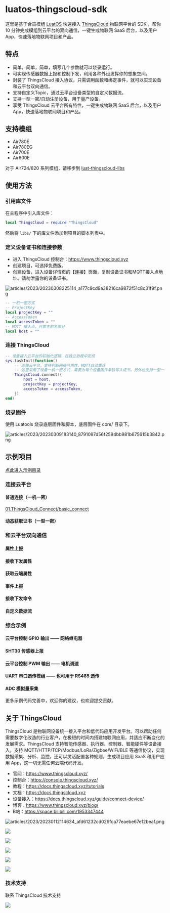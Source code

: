 # luatos-thingscloud-sdk

这里是基于合宙模组 [LuatOS](https://wiki.luatos.com/) 快速接入 [ThingsCloud](https://www.thingscloud.xyz) 物联网平台的 SDK ，帮你 10 分钟完成模组到云平台的双向通信，一键生成物联网 SaaS 后台，以及用户 App，快速落地物联网项目和产品。

## 特点

- 简单，简单，简单，填写几个参数就可以烧录运行。
- 可实现传感器数据上报和控制下发，利用各种外设发挥你的想象空间。
- 封装了 ThingsCloud 接入协议，只需调用函数和绑定事件，就可以实现设备和云平台双向通信。
- 支持自定义Topic，通过云平台设备类型的自定义数据流。
- 支持一型一密/自动注册设备，用于量产设备。
- 享受 ThingsCloud 云平台所有特性，一键生成物联网 SaaS 后台，以及用户 App，快速落地物联网项目和产品。

## 支持模组

- Air780E
- Air780EG
- Air700E
- Air600E

对于 Air724/820 系列模组，请移步到 [luat-thingscloud-libs](https://github.com/IoT-ThingsCloud/luat-thingscloud-libs)

## 使用方法

### 引用库文件

在主程序中引入库文件：

```lua
local ThingsCloud = require "ThingsCloud"
```

然后将 `libs/` 下的库文件添加到项目的脚本列表中。


### 定义设备证书和连接参数

- 进入 ThingsCloud 控制台：https://www.thingscloud.xyz
- 创建项目，可选择免费版。
- 创建设备，进入设备详情页的【连接】页面，复制设备证书和MQTT接入点地址。请勿泄露你的设备证书。

![articles/2023/20230308225114_a177c9cd9a38216ca9872f51c8c31f9f.png](https://img-1300291923.cos.ap-beijing.myqcloud.com/articles/2023/20230308225114_a177c9cd9a38216ca9872f51c8c31f9f.png)

```lua
-- 一机一密方式
-- ProjectKey
local projectKey = ""
-- AccessToken
local accessToken = ""
-- MQTT 接入点，只需主机名部分
local host = ""
```

### 连接 ThingsCloud

```lua
-- 设备接入云平台的初始化逻辑，在独立协程中完成
sys.taskInit(function()
    -- 连接云平台，支持判断网络可用性、MQTT自动重连
    -- 这里采用了设备一机一密方式，需要为每个设备固件单独写入证书。另外也支持一型一密，相同设备类型下的所有设备使用相同固件。
    ThingsCloud.connect({
        host = host,
        projectKey = projectKey,
        accessToken = accessToken,
    })
end)
```

### 烧录固件

使用 Luatools 烧录底层固件和脚本，底层固件在 core/ 目录下。

![articles/2023/20230309183140_8791097d56f2594bb981b675615b3842.png](https://img-1300291923.cos.ap-beijing.myqcloud.com/articles/2023/20230309183140_8791097d56f2594bb981b675615b3842.png)


## 示例项目

[点此进入示例目录](https://github.com/IoT-ThingsCloud/luatos-thingscloud-sdk/tree/main/examples)


### 连接云平台

#### 普通连接（一机一密）

[01.ThingsCloud_Connect/basic_connect](tree/main/examples/01.ThingsCloud_Connect/basic_connect)

#### 动态获取证书（一型一密）

### 和云平台双向通信

#### 属性上报

#### 接收下发属性

#### 获取云端属性

#### 事件上报

#### 接收下发命令

#### 自定义数据流

### 综合示例

#### 云平台控制 GPIO 输出 —— 网络继电器


#### SHT30 传感器上报


#### 云平台控制 PWM 输出 —— 电机调速


#### UART 串口透传模组 —— 也可用于 RS485 透传


#### ADC 模拟量采集


更多示例代码完善中，欢迎你的建议，也欢迎提交贡献。



## 关于 ThingsCloud

ThingsCloud 是物联网设备统一接入平台和低代码应用开发平台。可以帮助任何需要数字化改造的行业客户，在极短的时间内搭建物联网应用，并适应不断变化的发展需求。ThingsCloud 支持智能传感器、执行器、控制器、智能硬件等设备接入，支持 MQTT/HTTP/TCP/Modbus/LoRa/Zigbee/WiFi/BLE 等通信协议，实现数据采集、分析、监控，还可以灵活配置各种规则，生成项目应用 SaaS 和用户应用 App，这一切无需任何云端代码开发。

- 官网：https://www.thingscloud.xyz/
- 控制台：https://console.thingscloud.xyz/
- 教程：https://docs.thingscloud.xyz/tutorials
- 文档：https://docs.thingscloud.xyz
- 设备接入：https://docs.thingscloud.xyz/guide/connect-device/
- 博客：https://www.thingscloud.xyz/blog/
- B站：https://space.bilibili.com/1953347444


![articles/2023/20230112114634_afd61232cd029fca77eaebe67e12beaf.png](https://img-1300291923.cos.ap-beijing.myqcloud.com/articles/2023/20230112114634_afd61232cd029fca77eaebe67e12beaf.png)

![](https://img-1300291923.cos.ap-beijing.myqcloud.com/articles/2023/20230303162529_7d47018b2466053ef3af13dcfd23b703.png)

![](https://img-1300291923.cos.ap-beijing.myqcloud.com/articles/2023/20230303194054_fe9320028f7b499a18893b7a0d25b3c7.png)

![](https://img-1300291923.cos.ap-beijing.myqcloud.com/articles/2023/20230303163508_4b2e3b2052e282bcf2e36143fe90d101.png)

![](https://img-1300291923.cos.ap-beijing.myqcloud.com/articles/2023/20230303164617_c0f98e1ae66b5987aba3408faf86ac1d.png)

![](https://img-1300291923.cos.ap-beijing.myqcloud.com/articles/2023/20230303163103_40fe1d013e8d1d665bdd3cd0ae42adc0.png)

### 技术支持

联系 ThingsCloud 技术支持

![](https://img-1300291923.cos.ap-beijing.myqcloud.com/service/support-qrcode-wlww-1208.png)